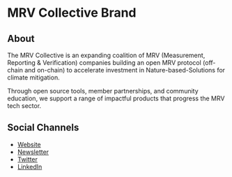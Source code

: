 # MRV Collective Brand
## About 
The MRV Collective is an expanding coalition of MRV (Measurement, Reporting & Verification) companies building an open MRV protocol (off-chain and on-chain) to accelerate investment in Nature-based-Solutions for climate mitigation.

Through open source tools, member partnerships, and community education, we support a range of impactful products that progress the MRV tech sector.
## Social Channels
- [Website](https://mrvcollective.org)
- [Newsletter](https://tiny.cc/mrvc-newsletter)
- [Twitter](https://twitter.com/mrvcollective)
- [LinkedIn](https://www.linkedin.com/company/mrv-collective)

